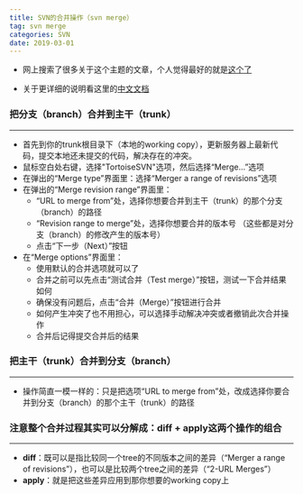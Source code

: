 ```yaml
---
title: SVN的合并操作（svn merge）
tag: svn merge
categories: SVN
date: 2019-03-01
---
```


* 网上搜索了很多关于这个主题的文章，个人觉得最好的就是[这个了](https://www.centos.bz/2017/08/svn-merge-operate/)

* 关于更详细的说明看这里的[中文文档](http://svnbook.red-bean.com/nightly/zh/svn.branchmerge.html)

### 把分支（branch）合并到主干（trunk）
---
* 首先到你的trunk根目录下（本地的working copy），更新服务器上最新代码，提交本地还未提交的代码，解决存在的冲突。
* 鼠标空白处右键，选择"TortoiseSVN"选项，然后选择“Merge...”选项
* 在弹出的“Merge type”界面里：选择“Merger a range of revisions”选项
* 在弹出的“Merge revision range”界面里：
    * “URL to merge from”处，选择你想要合并到主干（trunk）的那个分支（branch）的路径
    * “Revision range to merge”处，选择你想要合并的版本号 （这些都是对分支（branch）的修改产生的版本号）
    * 点击“下一步（Next）”按钮
* 在“Merge options”界面里：
    * 使用默认的合并选项就可以了
    * 合并之前可以先点击“测试合并（Test merge）”按钮，测试一下合并结果如何
    * 确保没有问题后，点击“合并（Merge）”按钮进行合并
    * 如何产生冲突了也不用担心，可以选择手动解决冲突或者撤销此次合并操作
    * 合并后记得提交合并后的结果

### 把主干（trunk）合并到分支（branch）
---
* 操作简直一模一样的：只是把选项“URL to merge from”处，改成选择你要合并到分支（branch）的那个主干（trunk）的路径

### 注意整个合并过程其实可以分解成：**diff + apply**这两个操作的组合
---
* **diff**：既可以是指比较同一个tree的不同版本之间的差异（“Merger a range of revisions”），也可以是比较两个tree之间的差异（“2-URL Merges”）
* **apply**：就是把这些差异应用到那你想要的working copy上